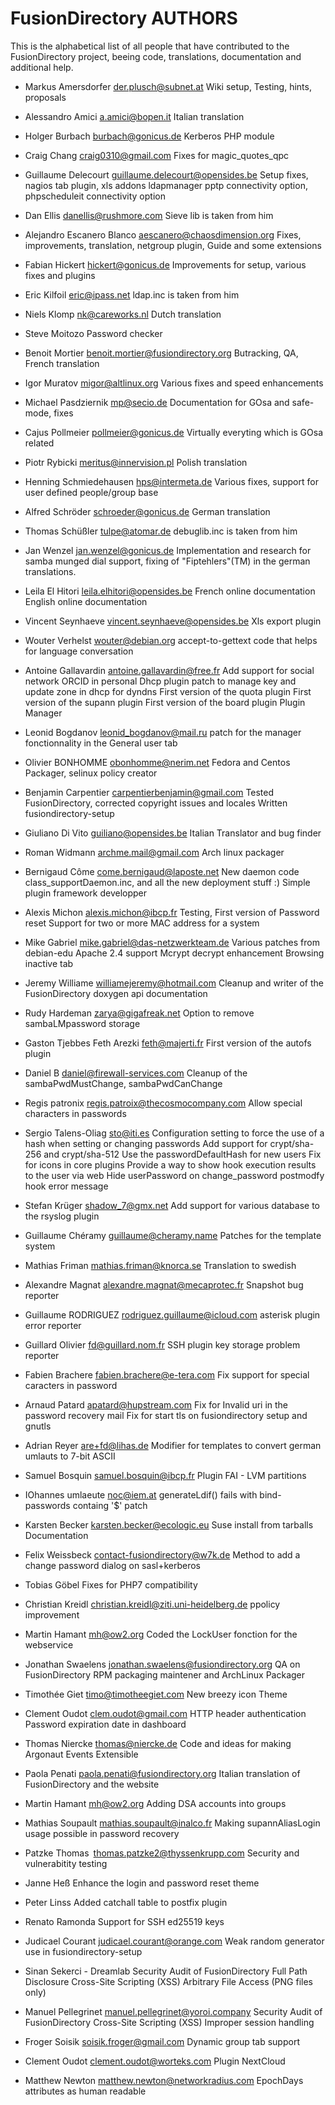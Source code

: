 FusionDirectory AUTHORS
=======================

This is the alphabetical list of all people that have
contributed to the FusionDirectory project, beeing code, translations,
documentation and additional help.

* Markus Amersdorfer <der.plusch@subnet.at>
  Wiki setup, Testing, hints, proposals

* Alessandro Amici <a.amici@bopen.it>
  Italian translation

* Holger Burbach <burbach@gonicus.de>
  Kerberos PHP module

* Craig Chang <craig0310@gmail.com>
  Fixes for magic_quotes_qpc

* Guillaume Delecourt <guillaume.delecourt@opensides.be>
  Setup fixes, nagios tab plugin, xls addons ldapmanager
  pptp connectivity option, phpscheduleit connectivity option

* Dan Ellis <danellis@rushmore.com>
  Sieve lib is taken from him

* Alejandro Escanero Blanco <aescanero@chaosdimension.org>
  Fixes, improvements, translation, netgroup plugin, Guide and some extensions

* Fabian Hickert <hickert@gonicus.de>
  Improvements for setup, various fixes and plugins

* Eric Kilfoil <eric@ipass.net>
  ldap.inc is taken from him

* Niels Klomp <nk@careworks.nl>
  Dutch translation

* Steve Moitozo <god at zilla dot us>
  Password checker

* Benoit Mortier <benoit.mortier@fusiondirectory.org>
  Butracking, QA, French translation

* Igor Muratov <migor@altlinux.org>
  Various fixes and speed enhancements

* Michael Pasdziernik <mp@secio.de>
  Documentation for GOsa and safe-mode, fixes

* Cajus Pollmeier <pollmeier@gonicus.de>
  Virtually everyting which is GOsa related

* Piotr Rybicki <meritus@innervision.pl>
  Polish translation

* Henning Schmiedehausen <hps@intermeta.de>
  Various fixes, support for user defined people/group base

* Alfred Schröder <schroeder@gonicus.de>
  German translation

* Thomas Schüßler <tulpe@atomar.de>
  debuglib.inc is taken from him

* Jan Wenzel <jan.wenzel@gonicus.de>
  Implementation and research for samba munged dial support,
  fixing of "Fiptehlers"(TM) in the german translations.

* Leila El Hitori <leila.elhitori@opensides.be>
  French online documentation
  English online documentation

* Vincent Seynhaeve <vincent.seynhaeve@opensides.be>
  Xls export plugin 

* Wouter Verhelst <wouter@debian.org>
  accept-to-gettext code that helps for language conversation

* Antoine Gallavardin <antoine.gallavardin@free.fr>
  Add support for social network ORCID in personal
  Dhcp plugin patch to manage key and update zone in dhcp for dyndns
  First version of the quota plugin
  First version of the supann plugin
  First version of the board plugin
  Plugin Manager

* Leonid Bogdanov <leonid_bogdanov@mail.ru>
  patch for the manager fonctionnality in the General user tab

* Olivier BONHOMME <obonhomme@nerim.net>
  Fedora and Centos Packager, selinux policy creator

* Benjamin Carpentier <carpentierbenjamin@gmail.com>
  Tested FusionDirectory, corrected copyright issues and locales
  Written fusiondirectory-setup

* Giuliano Di Vito <guiliano@opensides.be>
  Italian Translator and bug finder

* Roman Widmann <archme.mail@gmail.com>
  Arch linux packager

* Bernigaud Côme <come.bernigaud@laposte.net>
  New daemon code class_supportDaemon.inc, and all the new deployment stuff :)
  Simple plugin framework developper

* Alexis Michon <alexis.michon@ibcp.fr>
  Testing, First version of Password reset
  Support for two or more MAC address for a system

* Mike Gabriel <mike.gabriel@das-netzwerkteam.de>
  Various patches from debian-edu
  Apache 2.4 support
  Mcrypt decrypt enhancement
  Browsing inactive tab 

* Jeremy Williame <williamejeremy@hotmail.com>
  Cleanup and writer of the FusionDirectory doxygen api documentation

* Rudy Hardeman <zarya@gigafreak.net>
  Option to remove sambaLMpassword storage

* Gaston Tjebbes
  Feth Arezki <feth@majerti.fr>
  First version of the autofs plugin

* Daniel B <daniel@firewall-services.com>
  Cleanup of the sambaPwdMustChange, sambaPwdCanChange

* Regis patronix <regis.patroix@thecosmocompany.com>
  Allow special characters in passwords

* Sergio Talens-Oliag <sto@iti.es>
  Configuration setting to force the use of a hash when setting or changing passwords
  Add support for crypt/sha-256 and crypt/sha-512
  Use the passwordDefaultHash for new users
  Fix for icons in core plugins
  Provide a way to show hook execution results to the user via web
  Hide userPassword on change_password postmodfy hook error message

* Stefan Krüger <shadow_7@gmx.net>
  Add support for various database to the rsyslog plugin

* Guillaume Chéramy <guillaume@cheramy.name>
  Patches for the template system

* Mathias Friman mathias.friman@knorca.se
  Translation to swedish

* Alexandre Magnat <alexandre.magnat@mecaprotec.fr>
  Snapshot bug reporter

* Guillaume RODRIGUEZ <rodriguez.guillaume@icloud.com>
  asterisk plugin error reporter

* Guillard Olivier <fd@guillard.nom.fr>
  SSH plugin key storage problem reporter

* Fabien Brachere <fabien.brachere@e-tera.com>
  Fix support for special caracters in password

* Arnaud Patard <apatard@hupstream.com>
  Fix for Invalid uri in the password recovery mail
  Fix for start tls on fusiondirectory setup and gnutls

* Adrian Reyer <are+fd@lihas.de>
  Modifier for templates to convert german umlauts to 7-bit ASCII

* Samuel Bosquin <samuel.bosquin@ibcp.fr>
  Plugin FAI - LVM partitions

* IOhannes umlaeute <noc@iem.at>
  generateLdif() fails with bind-passwords containg '$' patch
  
* Karsten Becker <karsten.becker@ecologic.eu>
  Suse install from tarballs Documentation

* Felix Weissbeck <contact-fusiondirectory@w7k.de>
  Method to add a change password dialog on sasl+kerberos
  
* Tobias Göbel
  Fixes for PHP7 compatibility

* Christian Kreidl <christian.kreidl@ziti.uni-heidelberg.de>
  ppolicy improvement
  
* Martin Hamant <mh@ow2.org>
  Coded the LockUser fonction for the webservice
  
* Jonathan Swaelens <jonathan.swaelens@fusiondirectory.org>
  QA on FusionDirectory
  RPM packaging maintener and ArchLinux Packager
  
* Timothée Giet <timo@timotheegiet.com>
  New breezy icon Theme

* Clement Oudot <clem.oudot@gmail.com>
  HTTP header authentication
  Password expiration date in dashboard

* Thomas Niercke <thomas@niercke.de>
  Code and ideas for making Argonaut Events Extensible
  
* Paola Penati <paola.penati@fusiondirectory.org>
  Italian translation of FusionDirectory and the website

* Martin Hamant <mh@ow2.org>
  Adding DSA accounts into groups
  
* Mathias Soupault <mathias.soupault@inalco.fr>
  Making supannAliasLogin usage possible in password recovery

* Patzke Thomas <thomas.patzke2@thyssenkrupp.com>
  Security and vulnerabitity testing

* Janne Heß
  Enhance the login and password reset theme

* Peter Linss
  Added catchall table to postfix plugin

* Renato Ramonda
  Support for SSH ed25519 keys

* Judicael Courant <judicael.courant@orange.com>
  Weak random generator use in fusiondirectory-setup

* Sinan Sekerci - Dreamlab
  Security Audit of FusionDirectory
  Full Path Disclosure
  Cross-Site Scripting (XSS)
  Arbitrary File Access (PNG files only)

* Manuel Pellegrinet <manuel.pellegrinet@yoroi.company>
  Security Audit of FusionDirectory
  Cross-Site Scripting (XSS)
  Improper session handling

* Froger Soisik <soisik.froger@gmail.com>
  Dynamic group tab support

* Clement Oudot <clement.oudot@worteks.com>
  Plugin NextCloud

* Matthew Newton <matthew.newton@networkradius.com>
  EpochDays attributes as human readable    
